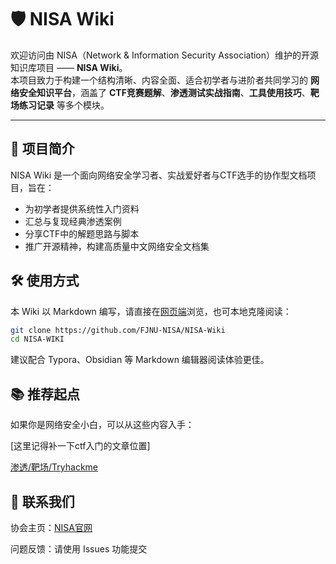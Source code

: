 # 🛡️ NISA Wiki

欢迎访问由 NISA（Network & Information Security Association）维护的开源知识库项目 —— **NISA Wiki**。  
本项目致力于构建一个结构清晰、内容全面、适合初学者与进阶者共同学习的 **网络安全知识平台**，涵盖了 **CTF竞赛题解**、**渗透测试实战指南**、**工具使用技巧**、**靶场练习记录** 等多个模块。

---

## 📘 项目简介

NISA Wiki 是一个面向网络安全学习者、实战爱好者与CTF选手的协作型文档项目，旨在：

- 为初学者提供系统性入门资料  
- 汇总与复现经典渗透案例  
- 分享CTF中的解题思路与脚本  
- 推广开源精神，构建高质量中文网络安全文档集  

## 🛠 使用方式
本 Wiki 以 Markdown 编写，请直接在[网页端](https://fjnu-nisa.github.io/NISA-Wiki/)浏览，也可本地克隆阅读：

```bash
git clone https://github.com/FJNU-NISA/NISA-Wiki
cd NISA-WIKI
```

建议配合 Typora、Obsidian 等 Markdown 编辑器阅读体验更佳。

## 📚 推荐起点

如果你是网络安全小白，可以从这些内容入手：

[这里记得补一下ctf入门的文章位置]

[渗透/靶场/Tryhackme](https://fjnu-nisa.github.io/NISA-Wiki/07-%E6%B8%97%E9%80%8F/%E9%9D%B6%E5%9C%BA/tryhackme/index.html)

## 📢 联系我们
协会主页：[NISA官网](https://www.fjnusec.cn/)

问题反馈：请使用 Issues 功能提交
